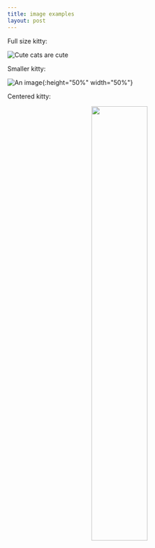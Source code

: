 ```yaml
---
title: image examples
layout: post
---
```


Full size kitty:

![Cute cats are cute](/blog/uploads/kitty.jpg)

Smaller kitty:

![An image](/blog/uploads/kitty.jpg){:height="50%" width="50%"}

Centered kitty:

<p align="center">
   <img src="/blog/uploads/kitty.jpg" width="50%" />
</p>